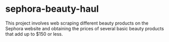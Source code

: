 # sephora-beauty-haul
This project involves web scraping different beauty products on the Sephora website and obtaining the prices of several basic beauty products that add up to $150 or less.